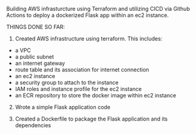 Building AWS infrasturcture using Terraform and utilizing CICD via Github Actions to deploy a dockerized Flask app within an ec2 instance.

THINGS DONE SO FAR:
1. Created AWS infrastructure using terraform. This includes:
- a VPC
- a public subnet
- an internet gateway
- route table and its association for internet connection
- an ec2 instance
- a security group to attach to the instance
- IAM roles and instance profile for the ec2 instance
- an ECR repository to store the docker image within ec2 instance

2. Wrote a simple Flask application code

3. Created a Dockerfile to package the Flask application and its dependencies

